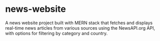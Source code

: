 # news-website
A news website project built with MERN stack that fetches and displays real-time news articles from various sources using the NewsAPI.org API, with options for filtering by category and country.
